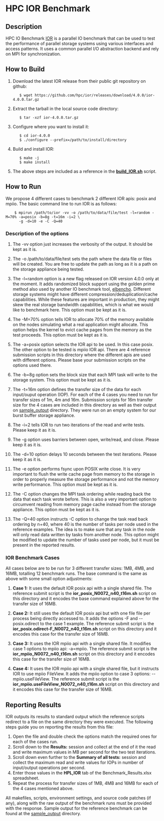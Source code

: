 # HPC IOR Benchmark

## Description

HPC IO Benchmark [IOR](https://ior.readthedocs.io/en/latest/) is a parallel IO benchmark that can be used to test the performance of parallel storage systems using various interfaces and access patterns. It uses a common parallel I/O abstraction backend and rely on MPI for synchronization.

## How to Build

  1. Download the latest IOR release from their public git repository on github:

      ```
         $ wget https://github.com/hpc/ior/releases/download/4.0.0/ior-4.0.0.tar.gz
      ```

  2. Extract the tarball in the local source code directory:

      ```
         $ tar -xzf ior-4.0.0.tar.gz
      ```

  3. Configure where you want to install it:

      ```
         $ cd ior-4.0.0
         $ ./configure --prefix=/path/to/install/directory
      ```

  4. Build and install IOR:

      ```
         $ make -j
         $ make install
      ```

  5. The above steps are included as a reference in the [**build_IOR.sh**](build_IOR.sh) script.

## How to Run

We propose 4 different cases to benchmark 2 different IOR apis: posix and mpiio. The basic command line to run IOR is as follows:

```
    $ mpirun /path/to/ior -vv -o /path/to/data/file/test -l=random -M=70% -a=posix -b=8g -t=16m -i=2 \
      -g -d=10 -e -C -Q=40
```

### Description of the options

  1. The -vv option just increases the verbosity of the output. It should be kept as it is.

  2. The -o /path/to/data/file/test sets the path where the data file or files will be created. You are free to update the path as long as it is a path on the storage appliance being tested.

  3. The -l=random option is a new flag released on IOR version 4.0.0 only at the moment. It adds randomized block support using the golden prime method also used by another IO benchmark tool, [elbencho](https://github.com/breuner/elbencho). Different storage systems might have different compression/deduplication/cache capabilities. While these features are important in production, they might skew the real storage bandwidth capabilities, which is what we would like to benchmark here. This option must be kept as it is.

  4. The -M=70% option tells IOR to allocate 70% of the memory available on the nodes simulating what a real application might allocate. This option helps the kernel to evict cache pages from the memory as the test proceeds. This option must be kept as it is.

  5. The -a=posix option selects the IOR api to be used. In this case posix. The other option to be tested is mpiio IOR api. There are 4 reference submission scripts in this directory where the different apis are used with different options. Please base your submission scripts on the options used there.

  6. The -b=8g option sets the block size that each MPI task will write to the storage system. This option must be kept as it is.

  7. The -t=16m option defines the transfer size of the data for each input/ouput operation (IOP). For each of the 4 cases you need to run for transfer sizes of 1m, 4m and 16m. Submission scripts for 16m transfer size for the 4 cases are included in this directory as well as their output on [sample_output](sample_output) directory. They were run on an empty system for our burst buffer storage appliance.

  8. The -i=2 tells IOR to run two iterations of the read and write tests. Please keep it as it is.

  9. The -g option uses barriers between open, write/read, and close. Please keep it as it is.

  10. The -d=10 option delays 10 seconds between the test iterations. Please keep it as it is.

  11. The -e option performs fsync upon POSIX write close. It is very important to flush the write cache page from memory to the storage in order to properly measure the storage performance and not the memory write performance. This option must be kept as it is.

  12. The -C option changes the MPI task ordering while reading back the data that each task wrote before. This is also a very important option to circumvent reading from memory page cache instead from the storage appliance. This option must be kept as it is.

  13. The -Q=40 option instructs -C option to change the task read back ordering by n+40, where 40 is the number of tasks per node used in the reference examples. The idea is to make sure that any task in the node will only read data written by tasks from another node. This option might be modified to update the number of tasks used per node, but it must be present in the reported results.

### IOR Benchmark Cases

All cases below are to be run for 3 different transfer sizes: 1MB, 4MB, and 16MB, totalling 12 benchmark runs. The base command is the same as above with some small option adjustments:

  1. **Case 1:** It uses the default IOR posix api with a single shared file. The reference submit script is the **ior_posix_N0072_n40_t16m.sh** script on this directory and it encodes the base command explained above for the transfer size of 16MB.

  2. **Case 2:** It still uses the default IOR posix api but with one file file per process being directly accessed to. It adds the options -F and --posix.odirect to the case 1 example. The reference submit script is the **ior_posix.odirect-F_N0072_n40_t16m.sh** script on this directory and it encodes this case for the transfer size of 16MB.

  3. **Case 3:** It uses the IOR mpiio api with a single shared file. It modifies case 1 options to mpiio api: -a=mpiio. The reference submit script is the **ior_mpiio_N0072_n40_t16m.sh** script on this directory and it encodes this case for the transfer size of 16MB.

  4. **Case 4:** It uses the IOR mpiio api with a single shared file, but it instructs IOR to use mpiio FileView. It adds the mpiio option to case 3 options: --mpiio.useFileView. The reference submit script is the **ior_mpiio.useFileView_N0072_n40_t16m.sh** script on this directory and it encodes this case for the transfer size of 16MB.

## Reporting Results

IOR outputs its results to standard output which the reference scripts redirect to a file on the same directory they were executed. The following steps guide you on reporting the results from this file:

   1. Open the file and double check the options match the required ones for each of the cases run. 
   2. Scroll down to the **Results:** session and collect at the end of it the read and write maximum values in MB per second for the two test iterations.
   3. Scroll down even further to the **Summary of all tests:** session and collect the maximum read and write values for IOPs in number of input/output operations per second.
   4. Enter those values in the **HPL,IOR** tab of the Benchmark_Results.xlsx spreadsheet.
   5. Repeat the process for transfer sizes of 1MB, 4MB and 16MB for each of the 4 cases mentioned above.

All makefiles, scripts, environment settings, and source code patches (if any), along with the raw output of the benchmark runs must be provided with the response. Sample output for the reference benchmark can be found at the [sample_output](sample_output) directory.

